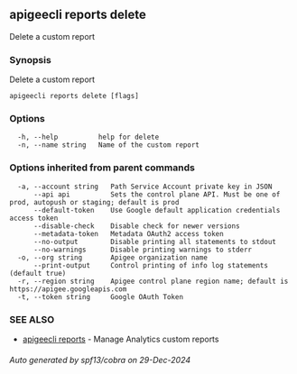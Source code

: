 ## apigeecli reports delete

Delete a custom report

### Synopsis

Delete a custom report

```
apigeecli reports delete [flags]
```

### Options

```
  -h, --help          help for delete
  -n, --name string   Name of the custom report
```

### Options inherited from parent commands

```
  -a, --account string   Path Service Account private key in JSON
      --api api          Sets the control plane API. Must be one of prod, autopush or staging; default is prod
      --default-token    Use Google default application credentials access token
      --disable-check    Disable check for newer versions
      --metadata-token   Metadata OAuth2 access token
      --no-output        Disable printing all statements to stdout
      --no-warnings      Disable printing warnings to stderr
  -o, --org string       Apigee organization name
      --print-output     Control printing of info log statements (default true)
  -r, --region string    Apigee control plane region name; default is https://apigee.googleapis.com
  -t, --token string     Google OAuth Token
```

### SEE ALSO

* [apigeecli reports](apigeecli_reports.md)	 - Manage Analytics custom reports

###### Auto generated by spf13/cobra on 29-Dec-2024
